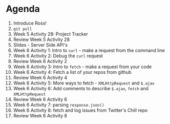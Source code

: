# Agenda

1. Introduce Ross!
1. `git pull`
1. Week 5 Activity 28: Project Tracker
1. Review Week 5 Activity 28
1. Slides - Server Side API's
1. Week 6 Activity 1: Intro to `curl` - make a request from the command line
1. Week 6 Activity 2: Debug the `curl` request
1. Review Week 6 Activity 2
1. Week 6 Activity 3: Intro to `fetch` - make a request from your code
1. Week 6 Activity 4: Fetch a list of your repos from github
1. Review Week 6 Activity 4
1. Week 6 Activity 5: More ways to fetch - `XMLHttpRequest` and `$.ajax`
1. Week 6 Activity 6: Add comments to describe `$.ajax`, `fetch` and `XMLHttpRequest`
1. Review Week 6 Activity 6
1. Week 6 Activity 7: parsing `response.json()`
1. Week 6 Activity 8: fetch and log issues from Twitter's Chill repo
1. Review Week 6 Activity 8
